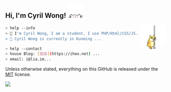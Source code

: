 <h2> Hi, I'm Cyril Wong! <img src="/media/files/giphy.gif" width="50"></h2>

<img align='right' src="/media/files/20200717001629.gif" width="80">

````bash
> help --info
> 💬 I'm Cyril Wong, I am a student, I use PHP/Html/CSS/JS. ...
> 🌱 Cyril Wong is currently in Kunming ...
````
````bash
> help --contact
> house Blog: [拾柒](https://iheo.net) ...
> email: i@lia.im...
````

Unless otherwise stated, everything on this GitHub is released under the [MIT](https://cyrilwong.mit-license.org/) license.

![](https://github-readme-stats.vercel.app/api?username=ikym&show_icons=true&hide=[%22issues%22])

<!--
**ikym/ikym** is a ✨ _special_ ✨ repository because its `README.md` (this file) appears on your GitHub profile.
-->
